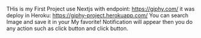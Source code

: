 THis is my First Project use Nextjs with endpoint: https://giphy.com/
it was deploy in Heroku: https://giphy-project.herokuapp.com/
You can search Image and save it in your My favorite!
Notification will appear then you do any action such as click button and click button.

